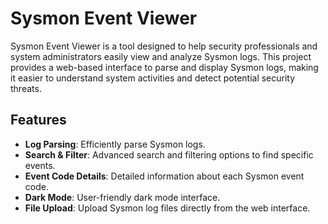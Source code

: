 # Sysmon Event Viewer

Sysmon Event Viewer is a tool designed to help security professionals and system administrators easily view and analyze Sysmon logs. This project provides a web-based interface to parse and display Sysmon logs, making it easier to understand system activities and detect potential security threats.

## Features

- **Log Parsing**: Efficiently parse Sysmon logs.
- **Search & Filter**: Advanced search and filtering options to find specific events.
- **Event Code Details**: Detailed information about each Sysmon event code.
- **Dark Mode**: User-friendly dark mode interface.
- **File Upload**: Upload Sysmon log files directly from the web interface.


